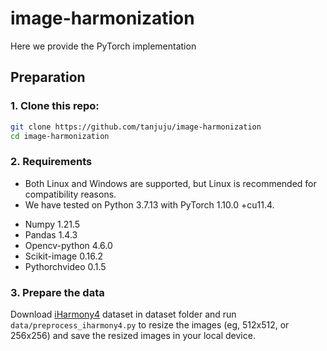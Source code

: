 # image-harmonization
Here we provide the PyTorch implementation
## Preparation
### 1. Clone this repo:
```bash
git clone https://github.com/tanjuju/image-harmonization
cd image-harmonization
```
### 2. Requirements
* Both Linux and Windows are supported, but Linux is recommended for compatibility reasons.
* We have tested on Python 3.7.13 with PyTorch 1.10.0 +cu11.4. 
- Numpy 1.21.5
- Pandas 1.4.3
- Opencv-python 4.6.0
- Scikit-image 0.16.2
- Pythorchvideo 0.1.5
### 3. Prepare the data
Download [iHarmony4](https://github.com/bcmi/Image-Harmonization-Dataset-iHarmony4) dataset in dataset folder and run ```data/preprocess_iharmony4.py``` to resize the images (eg, 512x512, or 256x256) and save the resized images in your local device.
